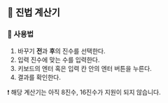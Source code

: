 ## 🎈 진법 계산기

### 🍴 사용법

1. 바꾸기 **전**과 **후**의 진수를 선택한다.
2. 입력 진수에 맞는 수를 입력한다.
3. 키보드의 엔터 혹은 입력 칸 안의 엔터 버튼을 누른다.
4. 결과를 확인한다.

❗ 해당 계산기는 아직 8진수, 16진수가 지원이 되지 않습니다.
